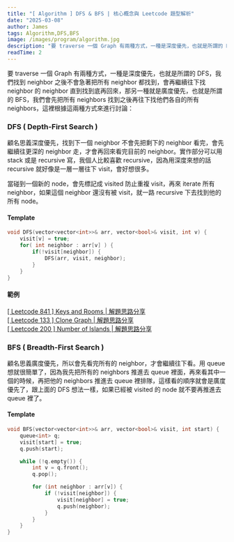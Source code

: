 ```yaml
---
title: "[ Algorithm ] DFS & BFS | 核心概念與 Leetcode 題型解析"
date: "2025-03-08"
author: James
tags: Algorithm,DFS,BFS
image: /images/program/algorithm.jpg
description: "要 traverse 一個 Graph 有兩種方式，一種是深度優先，也就是所謂的 DFS，我們找到 neighbor 之後不會急著把所有 neighbor 都找到，會再繼續往下找 neighbor 的 neighbor 直到找到底再回來，那另一種就是廣度優先，也就是所謂的 BFS，我們會先把所有 neighbors 找到之後再往下找他們各自的所有 neighbors，這裡根據這兩種方式來進行討論："
readTime: 2
---
```


要 traverse 一個 Graph 有兩種方式，一種是深度優先，也就是所謂的 DFS，我們找到 neighbor 之後不會急著把所有 neighbor 都找到，會再繼續往下找 neighbor 的 neighbor 直到找到底再回來，那另一種就是廣度優先，也就是所謂的 BFS，我們會先把所有 neighbors 找到之後再往下找他們各自的所有 neighbors，這裡根據這兩種方式來進行討論：

### DFS ( Depth-First Search )

顧名思義深度優先，找到下一個 neighbor 不會先把剩下的 neighbor 看完，會先繼續往更深的 neighbor 走，才會再回來看完目前的 neighbor。實作部分可以用 stack 或是 recursive 寫，我個人比較喜歡 recursive，因為用深度來想的話 recursive 就好像是一層一層往下 visit，會好想很多。

當碰到一個新的 node，會先標記成 visited 防止重複 visit，再來 iterate 所有 neighbor，如果這個 neighbor 還沒有被 visit，就一路 recursive 下去找到他的所有 node。

#### **Template**

```cpp
void DFS(vector<vector<int>>& arr, vector<bool>& visit, int v) {
    visit[v] = true;
    for( int neighbor : arr[v] ) {
        if(!visit[neighbor]) {
            DFS(arr, visit, neighbor);
        }
    }
}
```

#### **範例**

[[ Leetcode 841 ] Keys and Rooms | 解題思路分享](https://jamesblogger.com/leetcode/articles/leetcode-841/)<br>
[[ Leetcode 133 ] Clone Graph | 解題思路分享](https://jamesblogger.com/leetcode/articles/leetcode-133/)<br>
[[ Leetcode 200 ] Number of Islands | 解題思路分享](https://jamesblogger.com/leetcode/articles/leetcode-200/)

### BFS ( Breadth-First Search )

顧名思義廣度優先，所以會先看完所有的 neighbor，才會繼續往下看。用 queue 想就很簡單了，因為我先把所有的 neighbors 推進去 queue 裡面，再來看其中一個的時候，再把他的 neighbors 推進去 queue 裡排隊，這樣看的順序就會是廣度優先了，跟上面的 DFS 想法一樣，如果已經被 visited 的 node 就不要再推進去 queue 裡了。

#### **Template**

```cpp
void BFS(vector<vector<int>>& arr, vector<bool>& visit, int start) {
    queue<int> q;
    visit[start] = true;
    q.push(start);

    while (!q.empty()) {
        int v = q.front();
        q.pop();

        for (int neighbor : arr[v]) {
            if (!visit[neighbor]) {
                visit[neighbor] = true;
                q.push(neighbor);
            }
        }
    }
}
```

